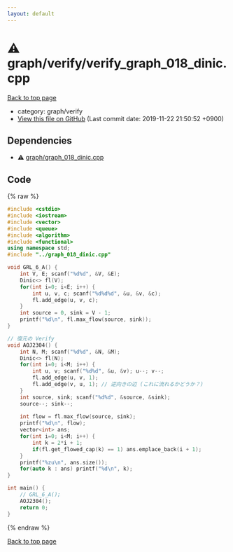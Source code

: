 ```yaml
---
layout: default
---
```


<!-- mathjax config similar to math.stackexchange -->
<script type="text/javascript" async
  src="https://cdnjs.cloudflare.com/ajax/libs/mathjax/2.7.5/MathJax.js?config=TeX-MML-AM_CHTML">
</script>
<script type="text/x-mathjax-config">
  MathJax.Hub.Config({
    TeX: { equationNumbers: { autoNumber: "AMS" }},
    tex2jax: {
      inlineMath: [ ['$','$'] ],
      processEscapes: true
    },
    "HTML-CSS": { matchFontHeight: false },
    displayAlign: "left",
    displayIndent: "2em"
  });
</script>

<script type="text/javascript" src="https://cdnjs.cloudflare.com/ajax/libs/jquery/3.4.1/jquery.min.js"></script>
<script src="https://cdn.jsdelivr.net/npm/jquery-balloon-js@1.1.2/jquery.balloon.min.js" integrity="sha256-ZEYs9VrgAeNuPvs15E39OsyOJaIkXEEt10fzxJ20+2I=" crossorigin="anonymous"></script>
<script type="text/javascript" src="../../../assets/js/copy-button.js"></script>
<link rel="stylesheet" href="../../../assets/css/copy-button.css" />


# :warning: graph/verify/verify_graph_018_dinic.cpp
<a href="../../../index.html">Back to top page</a>

* category: graph/verify
* <a href="{{ site.github.repository_url }}/blob/master/graph/verify/verify_graph_018_dinic.cpp">View this file on GitHub</a> (Last commit date: 2019-11-22 21:50:52 +0900)




## Dependencies
* :warning: <a href="../graph_018_dinic.cpp.html">graph/graph_018_dinic.cpp</a>


## Code
{% raw %}
```cpp
#include <cstdio>
#include <iostream>
#include <vector>
#include <queue>
#include <algorithm>
#include <functional>
using namespace std;
#include "../graph_018_dinic.cpp"

void GRL_6_A() {
    int V, E; scanf("%d%d", &V, &E);
    Dinic<> fl(V);
    for(int i=0; i<E; i++) {
        int u, v, c; scanf("%d%d%d", &u, &v, &c);
        fl.add_edge(u, v, c);
    }
    int source = 0, sink = V - 1;
    printf("%d\n", fl.max_flow(source, sink));
}

// 復元の Verify
void AOJ2304() {
    int N, M; scanf("%d%d", &N, &M);
    Dinic<> fl(N);
    for(int i=0; i<M; i++) {
        int u, v; scanf("%d%d", &u, &v); u--; v--;
        fl.add_edge(u, v, 1);
        fl.add_edge(v, u, 1); // 逆向きの辺 (これに流れるかどうか？)
    }
    int source, sink; scanf("%d%d", &source, &sink);
    source--; sink--;
    
    int flow = fl.max_flow(source, sink);
    printf("%d\n", flow);
    vector<int> ans;
    for(int i=0; i<M; i++) {
        int k = 2*i + 1;
        if(fl.get_flowed_cap(k) == 1) ans.emplace_back(i + 1);
    }
    printf("%zu\n", ans.size());
    for(auto k : ans) printf("%d\n", k);
}

int main() {
    // GRL_6_A();
    AOJ2304();
    return 0;
}

```
{% endraw %}

<a href="../../../index.html">Back to top page</a>

